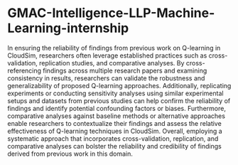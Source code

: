 # GMAC-Intelligence-LLP-Machine-Learning-internship

In ensuring the reliability of findings from previous work on Q-learning in CloudSim, researchers often leverage established practices such as cross-validation, replication studies, and comparative analyses. By cross-referencing findings across multiple research papers and examining consistency in results, researchers can validate the robustness and generalizability of proposed Q-learning approaches. Additionally, replicating experiments or conducting sensitivity analyses using similar experimental setups and datasets from previous studies can help confirm the reliability of findings and identify potential confounding factors or biases. Furthermore, comparative analyses against baseline methods or alternative approaches enable researchers to contextualize their findings and assess the relative effectiveness of Q-learning techniques in CloudSim. Overall, employing a systematic approach that incorporates cross-validation, replication, and comparative analyses can bolster the reliability and credibility of findings derived from previous work in this domain.

